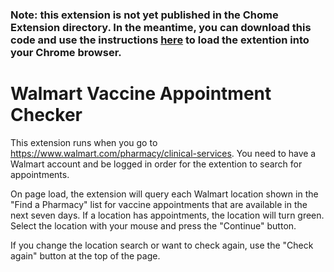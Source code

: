 
### Note: this extension is not yet published in the Chome Extension directory. In the meantime, you can download this code and use the instructions [here](https://dev.to/ben/how-to-install-chrome-extensions-manually-from-github-1612) to load the extention into your Chrome browser.

# Walmart Vaccine Appointment Checker

This extension runs when you go to https://www.walmart.com/pharmacy/clinical-services. You need to have a Walmart account and be logged in order for the extention to search for appointments.

On page load, the extension will query each Walmart location shown in the "Find a Pharmacy" list for vaccine appointments that are available in the next seven days. If a location has appointments, the location will turn green. Select the location with your mouse and press the "Continue" button.

If you change the location search or want to check again, use the "Check again" button at the top of the page.

